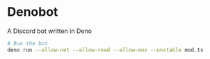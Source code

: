 # Denobot

A Discord bot written in Deno

```sh
# Run the bot
deno run --allow-net --allow-read --allow-env --unstable mod.ts
```
